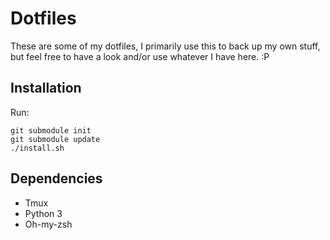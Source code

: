  Dotfiles
==========
These are some of my dotfiles, I primarily use this to back up my own stuff, but feel free to have a look and/or use whatever I have here. :P

 Installation
--------------
Run:

	git submodule init
	git submodule update
	./install.sh

 Dependencies
--------------

 - Tmux
 - Python 3
 - Oh-my-zsh
